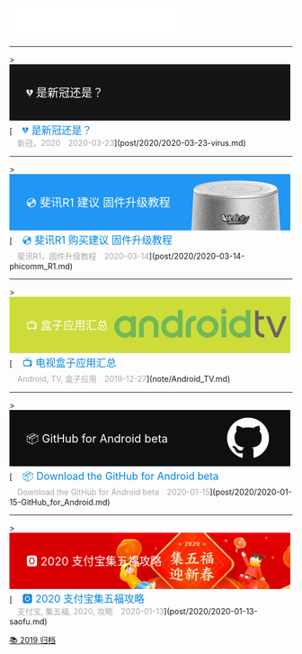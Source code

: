 <iframe frameborder="no" border="0" marginwidth="0" marginheight="0" width=298 height=52 src="//music.163.com/outchain/player?type=2&id=3950543&auto=1&height=32"></iframe>

<hr>
<!-- 5 -->
> <div style="position:relative;"><a href="/post/2020/2020-03-23-virus/"><img src="/imgs/banner/2020-03-23-virus.jpg" width="500" height="100"></a><br><div style="position:absolute; z-index:2; left:10px; top:35px"><font style="font-size: 20px;font-weight: 400;margin: 0;color: #ffffff;">　💔 是新冠还是？ </font></div></div>[<font style="font-size: 18px;font-weight: 400;margin: 0;color: #0086e3;">　💔 是新冠还是？</font><br><font style="margin: 4px 0 5px 0;color: #a8a8a8;position: relative;">　新冠，2020　2020-03-23</font>](post/2020/2020-03-23-virus.md)


<hr>
<!-- 4 -->
> <div style="position:relative;"><a href="/post/2020/2020-03-14-phicomm_R1/"><img src="/imgs/banner/2020-03-14-phicomm_R1.jpg" width="500" height="100"></a><br><div style="position:absolute; z-index:2; left:10px; top:35px"><font style="font-size: 20px;font-weight: 400;margin: 0;color: #ffffff;">　💿 斐讯R1 建议 固件升级教程 </font></div></div>[<font style="font-size: 18px;font-weight: 400;margin: 0;color: #0086e3;">　💿 斐讯R1 购买建议 固件升级教程</font><br><font style="margin: 4px 0 5px 0;color: #a8a8a8;position: relative;">　斐讯R1，固件升级教程　2020-03-14</font>](post/2020/2020-03-14-phicomm_R1.md)

<hr>
<!-- 3 -->
> <div style="position:relative;"><a href="/note/Android_TV/"><img src="/imgs/banner/Android_TV.jpg" width="500" height="100"></a><br><div style="position:absolute; z-index:2; left:10px; top:35px"><font style="font-size: 20px;font-weight: 400;margin: 0;color: #ffffff;">　📺 盒子应用汇总 </font></div></div>[<font style="font-size: 18px;font-weight: 400;margin: 0;color: #0086e3;">　📺 电视盒子应用汇总</font><br><font style="margin: 4px 0 5px 0;color: #a8a8a8;position: relative;">　Android, TV, 盒子应用　2019-12-27</font>](note/Android_TV.md)

<hr>
<!-- 2 -->
> <div style="position:relative;"><a href="/post/2020/2020-01-15-GitHub_for_Android/"><img src="/imgs/banner/2020-01-15-GitHub_for_Android.jpg" width="500" height="100"></a><br><div style="position:absolute; z-index:2; left:10px; top:35px"><font style="font-size: 20px;font-weight: 400;margin: 0;color: #ffffff;">　📦 GitHub for Android beta  </font></div></div>[<font style="font-size: 18px;font-weight: 400;margin: 0;color: #0086e3;">　📦 Download the GitHub for Android beta</font><br><font style="margin: 4px 0 5px 0;color: #a8a8a8;position: relative;">　Download the GitHub for Android beta　2020-01-15</font>](post/2020/2020-01-15-GitHub_for_Android.md)

<hr>
<!-- 1 -->
> <div style="position:relative;"><a href="/post/2020/2020-01-13-saofu/"><img src="/imgs/banner/2020-01-13-saofu.jpg" width="500" height="100"></a><br><div style="position:absolute; z-index:2; left:10px; top:35px"><font style="font-size: 20px;font-weight: 400;margin: 0;color: #ffffff;">　🅾 2020 支付宝集五福攻略 </font></div></div>[<font style="font-size: 18px;font-weight: 400;margin: 0;color: #0086e3;">　🅾 2020 支付宝集五福攻略</font><br><font style="margin: 4px 0 5px 0;color: #a8a8a8;position: relative;">　支付宝, 集五福, 2020, 攻略　2020-01-13</font>](post/2020/2020-01-13-saofu.md)

<br>

 [📚 2019 归档](2019.md)
